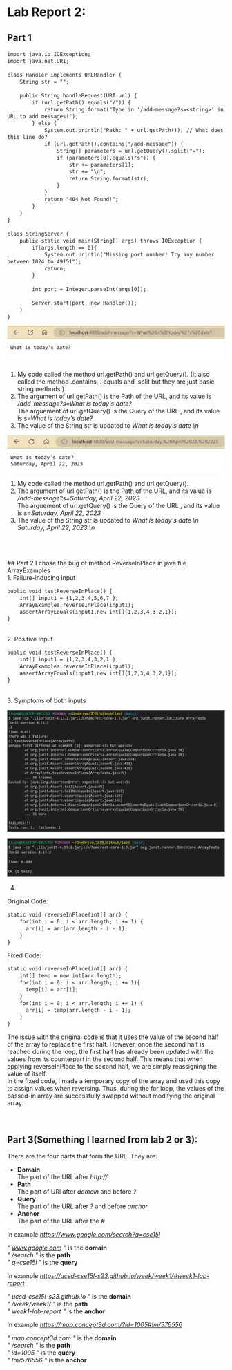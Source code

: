 # Lab Report 2:
## Part 1
```
import java.io.IOException;
import java.net.URI;

class Handler implements URLHandler {
    String str = "";

    public String handleRequest(URI url) {
        if (url.getPath().equals("/")) {
            return String.format("Type in '/add-message?s=<string>' in URL to add messages!");
        } else {
            System.out.println("Path: " + url.getPath()); // What does this line do?
            if (url.getPath().contains("/add-message")) {
                String[] parameters = url.getQuery().split("=");
                if (parameters[0].equals("s")) {
                    str += parameters[1];
                    str += "\n";
                    return String.format(str);
                }
            }
            return "404 Not Found!";
        }
    }
}

class StringServer {
    public static void main(String[] args) throws IOException {
        if(args.length == 0){
            System.out.println("Missing port number! Try any number between 1024 to 49151");
            return;
        }

        int port = Integer.parseInt(args[0]);

        Server.start(port, new Handler());
    }
}

```

![Image](lab2Screenshot2.jpg)
<br>
1. My code called the method url.getPath() and url.getQuery(). (It also called the method .contains, . equals and .split but they are just basic string methods.)
2. The argument of url.getPath() is the Path of the URL, and its value is */add-message?s=What is today's date?* <br> The arguement of url.getQuery() is the Query of the URL , and its value is *s=What is today's date?*
3. The value of the String str is updated to *What is today's date \n*

![Image](lab2Screenshot3.jpg)
<br>
1. My code called the method url.getPath() and url.getQuery(). 
2. The argument of url.getPath() is the Path of the URL, and its value is */add-message?s=Saturday, April 22, 2023* <br> The arguement of url.getQuery() is the Query of the URL , and its value is *s=Saturday, April 22, 2023*
3. The value of the String str is updated to *What is today's date \n Saturday, April 22, 2023 \n*
<br>
<br>
<br>
## Part 2
I chose the bug of method ReverseInPlace in java file ArrayExamples
<br>
1. Failure-inducing input

```
public void testReverseInPlace() {
    int[] input1 = {1,2,3,4,5,6,7 };
    ArrayExamples.reverseInPlace(input1);
    assertArrayEquals(input1,new int[]{1,2,3,4,3,2,1});
}
```

<br>
2. Positive Input

```
public void testReverseInPlace() {
    int[] input1 = {1,2,3,4,3,2,1 };
    ArrayExamples.reverseInPlace(input1);
    assertArrayEquals(input1,new int[]{1,2,3,4,3,2,1});
}
```

<br>
3. Symptoms of both inputs

![Image](Input1symptom.jpg)

![Image](Input2symptom.jpg)

4. <br>
Original Code:

```
static void reverseInPlace(int[] arr) {
    for(int i = 0; i < arr.length; i += 1) {
      arr[i] = arr[arr.length - i - 1];
    }
}
```

Fixed Code:

```
static void reverseInPlace(int[] arr) {
    int[] temp = new int[arr.length];
    for(int i = 0; i < arr.length; i += 1){
      temp[i] = arr[i];
    } 
    for(int i = 0; i < arr.length; i += 1) {
      arr[i] = temp[arr.length - i - 1];
    }
}
```

The issue with the original code is that it uses the value of the second half of the array to replace the first half. However, once the second half is reached during the loop, the first half has already been updated with the values from its counterpart in the second half. This means that when applying reverseInPlace to the second half, we are simply reassigning the value of itself.
<br>
In the fixed code, I made a temporary copy of the array and used this copy to assign values when reversing. Thus, during the for loop, the values of the passed-in array are successfully swapped without modifying the original array. 
<br>
<br>
<br>
## Part 3(Something I learned from lab 2 or 3):
There are the four parts that form the URL. They are:
* **Domain** <br>
The part of the URL after *http://*
* **Path** <br>
The part of URl after *domain* and before *?*
* **Query** <br>
The part of the URL after *?* and before *anchor*
* **Anchor** <br>
The part of the URL after the *#*

In example *https://www.google.com/search?q=cse15l*

*" www.google.com "* is the **domain** <br>
*" /search "* is the **path** <br>
*" q=cse15l "* is the **query** <br>

In example *https://ucsd-cse15l-s23.github.io/week/week1/#week1-lab-report*

*" ucsd-cse15l-s23.github.io "* is the **domain** <br>
*" /week/week1/ "* is the **path** <br>
*" week1-lab-report "* is the **anchor** <br>

In example *https://map.concept3d.com/?id=1005#!m/576556*

*" map.concept3d.com "* is the **domain** <br>
*" /search "* is the **path** <br>
*" id=1005 "* is the **query** <br>
*" !m/576556 "* is the **anchor** <br>


